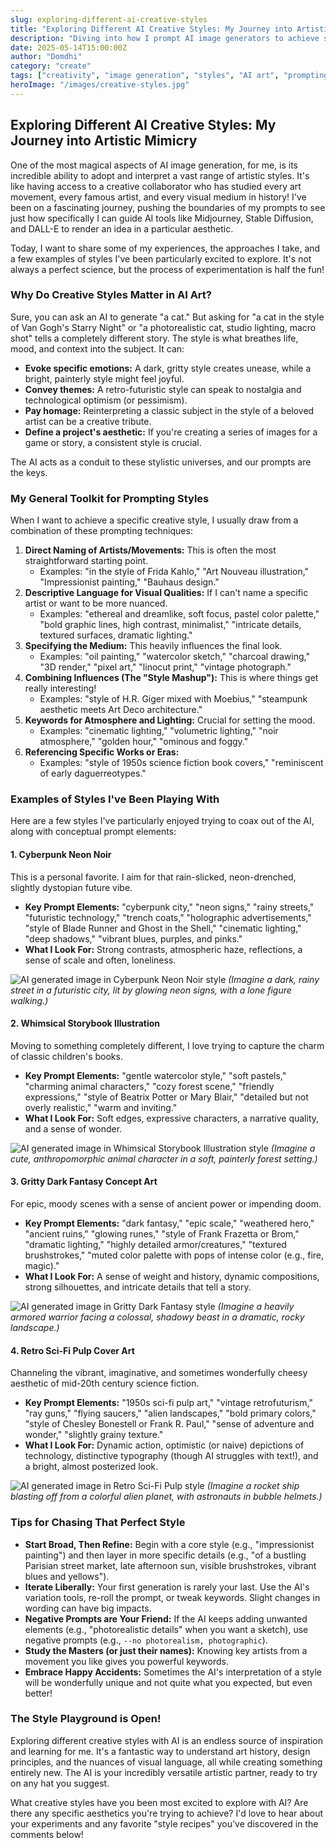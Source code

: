 ```yaml
---
slug: exploring-different-ai-creative-styles
title: "Exploring Different AI Creative Styles: My Journey into Artistic Mimicry"
description: "Diving into how I prompt AI image generators to achieve specific artistic styles, from cyberpunk to whimsical watercolors."
date: 2025-05-14T15:00:00Z
author: "Domdhi"
category: "create"
tags: ["creativity", "image generation", "styles", "AI art", "prompting", "artistic styles"]
heroImage: "/images/creative-styles.jpg"
---
```

## Exploring Different AI Creative Styles: My Journey into Artistic Mimicry

One of the most magical aspects of AI image generation, for me, is its incredible ability to adopt and interpret a vast range of artistic styles. It's like having access to a creative collaborator who has studied every art movement, every famous artist, and every visual medium in history! I've been on a fascinating journey, pushing the boundaries of my prompts to see just how specifically I can guide AI tools like Midjourney, Stable Diffusion, and DALL-E to render an idea in a particular aesthetic.

Today, I want to share some of my experiences, the approaches I take, and a few examples of styles I've been particularly excited to explore. It's not always a perfect science, but the process of experimentation is half the fun!

### Why Do Creative Styles Matter in AI Art?

Sure, you can ask an AI to generate "a cat." But asking for "a cat in the style of Van Gogh's Starry Night" or "a photorealistic cat, studio lighting, macro shot" tells a completely different story. The style is what breathes life, mood, and context into the subject. It can:

*   **Evoke specific emotions:** A dark, gritty style creates unease, while a bright, painterly style might feel joyful.
*   **Convey themes:** A retro-futuristic style can speak to nostalgia and technological optimism (or pessimism).
*   **Pay homage:** Reinterpreting a classic subject in the style of a beloved artist can be a creative tribute.
*   **Define a project's aesthetic:** If you're creating a series of images for a game or story, a consistent style is crucial.

The AI acts as a conduit to these stylistic universes, and our prompts are the keys.

### My General Toolkit for Prompting Styles

When I want to achieve a specific creative style, I usually draw from a combination of these prompting techniques:

1.  **Direct Naming of Artists/Movements:** This is often the most straightforward starting point.
    *   Examples: "in the style of Frida Kahlo," "Art Nouveau illustration," "Impressionist painting," "Bauhaus design."
2.  **Descriptive Language for Visual Qualities:** If I can't name a specific artist or want to be more nuanced.
    *   Examples: "ethereal and dreamlike, soft focus, pastel color palette," "bold graphic lines, high contrast, minimalist," "intricate details, textured surfaces, dramatic lighting."
3.  **Specifying the Medium:** This heavily influences the final look.
    *   Examples: "oil painting," "watercolor sketch," "charcoal drawing," "3D render," "pixel art," "linocut print," "vintage photograph."
4.  **Combining Influences (The "Style Mashup"):** This is where things get really interesting!
    *   Examples: "style of H.R. Giger mixed with Moebius," "steampunk aesthetic meets Art Deco architecture."
5.  **Keywords for Atmosphere and Lighting:** Crucial for setting the mood.
    *   Examples: "cinematic lighting," "volumetric lighting," "noir atmosphere," "golden hour," "ominous and foggy."
6.  **Referencing Specific Works or Eras:**
    *   Examples: "style of 1950s science fiction book covers," "reminiscent of early daguerreotypes."

### Examples of Styles I've Been Playing With

Here are a few styles I've particularly enjoyed trying to coax out of the AI, along with conceptual prompt elements:

#### 1. Cyberpunk Neon Noir

This is a personal favorite. I aim for that rain-slicked, neon-drenched, slightly dystopian future vibe.

*   **Key Prompt Elements:** "cyberpunk city," "neon signs," "rainy streets," "futuristic technology," "trench coats," "holographic advertisements," "style of Blade Runner and Ghost in the Shell," "cinematic lighting," "deep shadows," "vibrant blues, purples, and pinks."
*   **What I Look For:** Strong contrasts, atmospheric haze, reflections, a sense of scale and often, loneliness.

![AI generated image in Cyberpunk Neon Noir style](/images/style-cyberpunk-example.jpg)
*(Imagine a dark, rainy street in a futuristic city, lit by glowing neon signs, with a lone figure walking.)*

#### 2. Whimsical Storybook Illustration

Moving to something completely different, I love trying to capture the charm of classic children's books.

*   **Key Prompt Elements:** "gentle watercolor style," "soft pastels," "charming animal characters," "cozy forest scene," "friendly expressions," "style of Beatrix Potter or Mary Blair," "detailed but not overly realistic," "warm and inviting."
*   **What I Look For:** Soft edges, expressive characters, a narrative quality, and a sense of wonder.

![AI generated image in Whimsical Storybook Illustration style](/images/style-storybook-example.jpg)
*(Imagine a cute, anthropomorphic animal character in a soft, painterly forest setting.)*

#### 3. Gritty Dark Fantasy Concept Art

For epic, moody scenes with a sense of ancient power or impending doom.

*   **Key Prompt Elements:** "dark fantasy," "epic scale," "weathered hero," "ancient ruins," "glowing runes," "style of Frank Frazetta or Brom," "dramatic lighting," "highly detailed armor/creatures," "textured brushstrokes," "muted color palette with pops of intense color (e.g., fire, magic)."
*   **What I Look For:** A sense of weight and history, dynamic compositions, strong silhouettes, and intricate details that tell a story.

![AI generated image in Gritty Dark Fantasy style](/images/style-dark-fantasy-example.jpg)
*(Imagine a heavily armored warrior facing a colossal, shadowy beast in a dramatic, rocky landscape.)*

#### 4. Retro Sci-Fi Pulp Cover Art

Channeling the vibrant, imaginative, and sometimes wonderfully cheesy aesthetic of mid-20th century science fiction.

*   **Key Prompt Elements:** "1950s sci-fi pulp art," "vintage retrofuturism," "ray guns," "flying saucers," "alien landscapes," "bold primary colors," "style of Chesley Bonestell or Frank R. Paul," "sense of adventure and wonder," "slightly grainy texture."
*   **What I Look For:** Dynamic action, optimistic (or naive) depictions of technology, distinctive typography (though AI struggles with text!), and a bright, almost posterized look.

![AI generated image in Retro Sci-Fi Pulp style](/images/style-retroscifi-example.jpg)
*(Imagine a rocket ship blasting off from a colorful alien planet, with astronauts in bubble helmets.)*

### Tips for Chasing That Perfect Style

*   **Start Broad, Then Refine:** Begin with a core style (e.g., "impressionist painting") and then layer in more specific details (e.g., "of a bustling Parisian street market, late afternoon sun, visible brushstrokes, vibrant blues and yellows").
*   **Iterate Liberally:** Your first generation is rarely your last. Use the AI's variation tools, re-roll the prompt, or tweak keywords. Slight changes in wording can have big impacts.
*   **Negative Prompts are Your Friend:** If the AI keeps adding unwanted elements (e.g., "photorealistic details" when you want a sketch), use negative prompts (e.g., `--no photorealism, photographic`).
*   **Study the Masters (or just their names):** Knowing key artists from a movement you like gives you powerful keywords.
*   **Embrace Happy Accidents:** Sometimes the AI's interpretation of a style will be wonderfully unique and not quite what you expected, but even better!

### The Style Playground is Open!

Exploring different creative styles with AI is an endless source of inspiration and learning for me. It's a fantastic way to understand art history, design principles, and the nuances of visual language, all while creating something entirely new. The AI is your incredibly versatile artistic partner, ready to try on any hat you suggest.

What creative styles have you been most excited to explore with AI? Are there any specific aesthetics you're trying to achieve? I'd love to hear about your experiments and any favorite "style recipes" you've discovered in the comments below!
